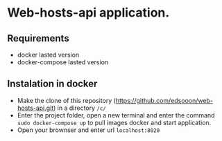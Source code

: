 # Web-hosts-api application.

## Requirements

* docker lasted version
* docker-compose lasted version

## Instalation in docker

* Make the clone of this repository (https://github.com/edsooon/web-hosts-api.git) in a directory `/c/`
* Enter the project folder, open a new terminal and enter the command `sudo docker-compose up`  to pull images docker and start application.
* Open your brownser and enter url `localhost:8020`
